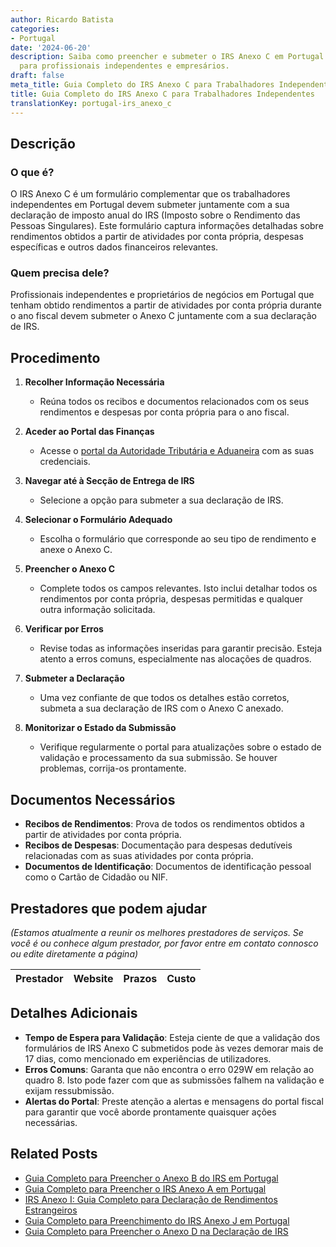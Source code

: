 ```yaml
---
author: Ricardo Batista
categories:
- Portugal
date: '2024-06-20'
description: Saiba como preencher e submeter o IRS Anexo C em Portugal. Guia detalhado
  para profissionais independentes e empresários.
draft: false
meta_title: Guia Completo do IRS Anexo C para Trabalhadores Independentes
title: Guia Completo do IRS Anexo C para Trabalhadores Independentes
translationKey: portugal-irs_anexo_c
---
```



## Descrição
### O que é?
O IRS Anexo C é um formulário complementar que os trabalhadores independentes em Portugal devem submeter juntamente com a sua declaração de imposto anual do IRS (Imposto sobre o Rendimento das Pessoas Singulares). Este formulário captura informações detalhadas sobre rendimentos obtidos a partir de atividades por conta própria, despesas específicas e outros dados financeiros relevantes.

### Quem precisa dele?
Profissionais independentes e proprietários de negócios em Portugal que tenham obtido rendimentos a partir de atividades por conta própria durante o ano fiscal devem submeter o Anexo C juntamente com a sua declaração de IRS.

## Procedimento
1. **Recolher Informação Necessária**
    - Reúna todos os recibos e documentos relacionados com os seus rendimentos e despesas por conta própria para o ano fiscal.

2. **Aceder ao Portal das Finanças**
    - Acesse o [portal da Autoridade Tributária e Aduaneira](https://www.portaldasfinancas.gov.pt/) com as suas credenciais.

3. **Navegar até à Secção de Entrega de IRS**
    - Selecione a opção para submeter a sua declaração de IRS.

4. **Selecionar o Formulário Adequado**
    - Escolha o formulário que corresponde ao seu tipo de rendimento e anexe o Anexo C.

5. **Preencher o Anexo C**
    - Complete todos os campos relevantes. Isto inclui detalhar todos os rendimentos por conta própria, despesas permitidas e qualquer outra informação solicitada.

6. **Verificar por Erros**
    - Revise todas as informações inseridas para garantir precisão. Esteja atento a erros comuns, especialmente nas alocações de quadros.

7. **Submeter a Declaração**
    - Uma vez confiante de que todos os detalhes estão corretos, submeta a sua declaração de IRS com o Anexo C anexado.

8. **Monitorizar o Estado da Submissão**
    - Verifique regularmente o portal para atualizações sobre o estado de validação e processamento da sua submissão. Se houver problemas, corrija-os prontamente.

## Documentos Necessários
- **Recibos de Rendimentos**: Prova de todos os rendimentos obtidos a partir de atividades por conta própria.
- **Recibos de Despesas**: Documentação para despesas dedutíveis relacionadas com as suas atividades por conta própria.
- **Documentos de Identificação**: Documentos de identificação pessoal como o Cartão de Cidadão ou NIF.

## Prestadores que podem ajudar
_(Estamos atualmente a reunir os melhores prestadores de serviços. Se você é ou conhece algum prestador, por favor entre em contato connosco ou edite diretamente a página)_

| Prestador       |     Website     |     Prazos       |     Custo       |
| --------------- | --------------- |  :-------------:  | :-------------: |

## Detalhes Adicionais
- **Tempo de Espera para Validação**: Esteja ciente de que a validação dos formulários de IRS Anexo C submetidos pode às vezes demorar mais de 17 dias, como mencionado em experiências de utilizadores.
- **Erros Comuns**: Garanta que não encontra o erro 029W em relação ao quadro 8. Isto pode fazer com que as submissões falhem na validação e exijam ressubmissão.
- **Alertas do Portal**: Preste atenção a alertas e mensagens do portal fiscal para garantir que você aborde prontamente quaisquer ações necessárias.
## Related Posts

- [Guia Completo para Preencher o Anexo B do IRS em Portugal](https://tramitit.com/pt/guides/portugal/irs_anexo_b/)
- [Guia Completo para Preencher o IRS Anexo A em Portugal](https://tramitit.com/pt/guides/portugal/irs_anexo_a/)
- [IRS Anexo I: Guia Completo para Declaração de Rendimentos Estrangeiros](https://tramitit.com/pt/guides/portugal/irs_anexo_i/)
- [Guia Completo para Preenchimento do IRS Anexo J em Portugal](https://tramitit.com/pt/guides/portugal/irs_anexo_j/)
- [Guia Completo para Preencher o Anexo D na Declaração de IRS](https://tramitit.com/pt/guides/portugal/irs_anexo_d/)
